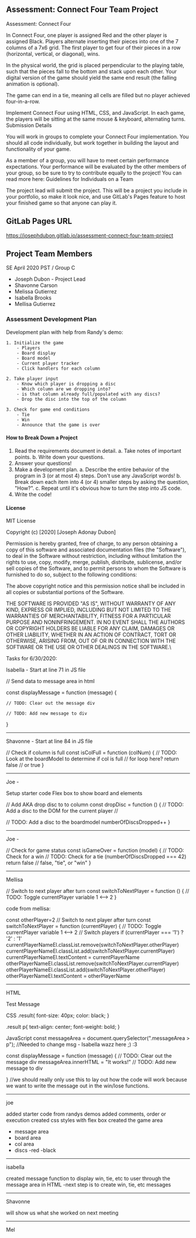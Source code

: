 ## Assessment: Connect Four Team Project
Assessment: Connect Four

In Connect Four, one player is assigned Red and the other player is assigned Black. Players alternate inserting their pieces into one of the 7 columns of a 7x6 grid. The first player to get four of their pieces in a row (horizontal, vertical, or diagonal), wins.

In the physical world, the grid is placed perpendicular to the playing table, such that the pieces fall to the bottom and stack upon each other. Your digital version of the game should yield the same end result (the falling animation is optional).

The game can end in a tie, meaning all cells are filled but no player achieved four-in-a-row.

Implement Connect Four using HTML, CSS, and JavaScript. In each game, the players will be sitting at the same mouse & keyboard, alternating turns.
Submission Details

You will work in groups to complete your Connect Four implementation. You should all code individually, but work together in building the layout and functionality of your game.

As a member of a group, you will have to meet certain performance expectations. Your performance will be evaluated by the other members of your group, so be sure to try to contribute equally to the project! You can read more here: Guidelines for Individuals on a Team

The project lead will submit the project. This will be a project you include in your portfolio, so make it look nice, and use GitLab's Pages feature to host your finished game so that anyone can play it.

## GitLab Pages URL
https://josephdubon.gitlab.io/assessment-connect-four-team-project

## Project Team Members
SE April 2020 PST / Group C

- Joseph Dubon - Project Lead
- Shavonne Carson
- Melissa Gutierrez
- Isabella Brooks
- Mellisa Gutierrez

### Assessment Development Plan
Development plan with help from Randy's demo:

    1. Initialize the game
        - Players
        - Board display
        - Board model
        - Current player tracker
        - Click handlers for each column

    2. Take player input
        - Know which player is dropping a disc
        - Which column are we dropping into?
        - is that column already full/populated with any discs?
        - Drop the disc into the top of the column

    3. Check for game end conditions
        - Tie
        - Win
        - Announce that the game is over

#### How to Break Down a Project
1. Read the requirements document in detail.
	a. Take notes of important points.
	b. Write down your questions.
2. Answer your questions!
3. Make a development plan.
	a. Describe the entire behavior of the program in 3 (or at most 4) steps. Don't use any JavaScript words!
	b. Break down each item into 4 (or 4) smaller steps by asking the question, "How?".
	c. Repeat until it's obvious how to turn the step into JS code.
4. Write the code!

#### License
MIT License

Copyright (c) [2020] [Joseph Adonay Dubon]

Permission is hereby granted, free of charge, to any person obtaining a copy
of this software and associated documentation files (the "Software"), to deal
in the Software without restriction, including without limitation the rights
to use, copy, modify, merge, publish, distribute, sublicense, and/or sell
copies of the Software, and to permit persons to whom the Software is
furnished to do so, subject to the following conditions:

The above copyright notice and this permission notice shall be included in all
copies or substantial portions of the Software.

THE SOFTWARE IS PROVIDED "AS IS", WITHOUT WARRANTY OF ANY KIND, EXPRESS OR
IMPLIED, INCLUDING BUT NOT LIMITED TO THE WARRANTIES OF MERCHANTABILITY,
FITNESS FOR A PARTICULAR PURPOSE AND NONINFRINGEMENT. IN NO EVENT SHALL THE
AUTHORS OR COPYRIGHT HOLDERS BE LIABLE FOR ANY CLAIM, DAMAGES OR OTHER
LIABILITY, WHETHER IN AN ACTION OF CONTRACT, TORT OR OTHERWISE, ARISING FROM,
OUT OF OR IN CONNECTION WITH THE SOFTWARE OR THE USE OR OTHER DEALINGS IN THE
SOFTWARE.\




Tasks for 6/30/2020:

Isabella - Start at line 71 in JS file

// Send data to message area in html

const displayMessage = function (message) {

    // TODO: Clear out the message div

    // TODO: Add new message to div

}

---

Shavonne - Start at line 84 in JS file

// Check if column is full
const isColFull = function (colNum) {
    // TODO: Look at the boardModel to determine if col is full
    // for loop here?
    return false // or true
}

-------

Joe - 

Setup starter code
Flex box to show board and elements


// Add AKA drop disc to to column
const dropDisc = function () {
    // TODO: Add a disc to the DOM for the current player
    // <div class="disc red"></div>
    // TODO: Add a disc to the boardmodel
    numberOfDiscsDropped++
}

-------

Joe - 

// Check for game status
const isGameOver = function (model) {
    // TODO: Check for a win
    // TODO: Check for a tie (numberOfDiscsDropped === 42)
    return false // false, "tie", or "win"
}

------

Mellisa

// Switch to next player after turn
const switchToNextPlayer = function () {
    // TODO: Toggle currentPlayer variable 1 <--> 2
}

code from mellisa: 

const otherPlayer=2
// Switch to next player after turn
const switchToNextPlayer = function (currentPlayer) {
    // TODO: Toggle currentPlayer variable 1 <--> 2
      // Switch players
    if (currentPlayer === '1') ? '2' : '1'
    currentPlayerNameEl.classList.remove(switchToNextPlayer.otherPlayer)
      currentPlayerNameEl.classList.add(switchToNextPlayer.currentPlayer)
      currentPlayerNameEl.textContent = currentPlayerName
      otherPlayerNameEl.classList.remove(switchToNextPlayer.currentPlayer)
      otherPlayerNameEl.classList.add(switchToNextPlayer.otherPlayer)
      otherPlayerNameEl.textContent = otherPlayerName


-------


HTML
<div class="result">
             <p>Test Message</p> 
             <!--This should be an empty string once we get everything working that way it won't display anything until you win/lose. -->
        </div>

CSS
.result{
    font-size: 40px;
    color: black;
}

.result p{
    text-align: center;
    font-weight: bold;
}

JavaScript
const messageArea = document.querySelector(".messageArea > p"); //Needed to change msg - Isabella wazz here ;) :3 

const displayMessage = function (message) {
    // TODO: Clear out the message div
    messageArea.innerHTML = "It works!"
    // TODO: Add new message to div
    
} //we should really only use this to lay out how the code will work because we want to write the message out in the win/lose functions.



_____

joe

added starter code from randys demos
added comments, order or execution
created css styles
with flex box created the game area
- message area
- board area
- col area
- discs
    -red
    -black


------

isabella

created message function to display win, tie, etc to user through the message area in HTML
-next step is to create win, tie, etc messages

-------

Shavonne 

will show us what she worked on next meeting

--------

Mel
